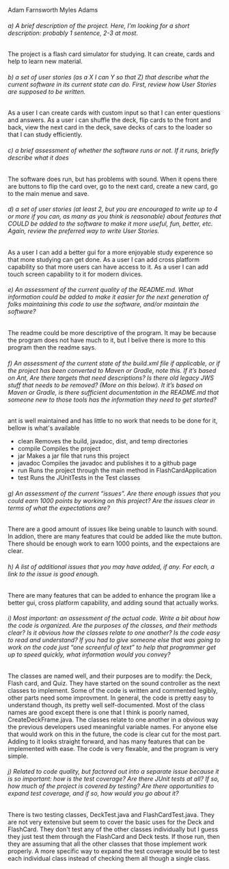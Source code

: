 Adam Farnsworth
Myles Adams

###### a) A brief description of the project. Here, I’m looking for a short description: probably 1 sentence, 2-3 at most.
The project is a flash card simulator for studying.  It can create, cards and help to learn new material.

###### b)  a set of user stories (as a X I can Y so that Z) that describe what the current software in its current state can do.  First, review how User Stories are supposed to be written.
As a user I can create cards with custom input so that I can enter questions and answers.  As a user i can shuffle the deck, flip cards to the front and back, view the next card in the deck, save decks of cars to the loader so that I can study efficiently.

###### c) a brief assessment of whether the software runs or not. If it runs, briefly describe what it does
The software does run, but has problems with sound.  When it opens there are buttons to flip the card over, go to the next card, create a new card, go to the main menue and save.

###### d) a set of user stories (at least 2, but you are encouraged to write up to 4 or more if you can, as many as you think is reasonable) about features that COULD be added to the software to make it more useful, fun, better, etc.  Again, review the preferred way to write User Stories.
As a user I can add a better gui for a more enjoyable study experence so that more studying can get done.  As a user I can add cross platform capability so that more users can have access to it.  As a user I can add touch screen capability to it for modern divices.

###### e) An assessment of the current quality of the README.md. What information could be added to make it easier for the next generation of folks maintaining this code to use the software, and/or maintain the software?
The readme could be more descriptive of the program.  It may be because the program does not have much to it, but I belive there is more to this program then the readme says.

###### f) An assessment of the current state of the build.xml file if applicable, or if the project has been converted to Maven or Gradle, note this. If it’s based on Ant, Are there targets that need descriptions? Is there old legacy JWS stuff that needs to be removed? (More on this below). It it’s based on Maven or Gradle, is there sufficient documentation in the README.md that someone new to those tools has the information they need to get started?
ant is well maintained and has little to no work that needs to be done for it, bellow is what's available

- clean    Removes the build, javadoc, dist, and temp directories
- compile  Compiles the project
- jar      Makes a jar file that runs this project
- javadoc  Compiles the javadoc and publishes it to a github page
- run      Runs the project through the main method in FlashCardApplication
- test     Runs the JUnitTests in the Test classes 

###### g) An assessment of the current “issues”. Are there enough issues that you could earn 1000 points by working on this project? Are the issues clear in terms of what the expectations are?
There are a good amount of issues like being unable to launch with sound.  In addion, there are many features that could be added like the mute button.  There should be enough work to earn 1000 points, and the expectaions are clear.

###### h) A list of additional issues that you may have added, if any. For each, a link to the issue is good enough.
There are many features that can be added to enhance the program like a better gui, cross platform capability, and adding sound that actually works.

###### i) Most important: an assessment of the actual code. Write a bit about how the code is organized. Are the purposes of the classes, and their methods clear? Is it obvious how the classes relate to one another? Is the code easy to read and understand? If you had to give someone else that was going to work on the code just “one screenful of text” to help that programmer get up to speed quickly, what information would you convey?
The classes are named well, and their purposes are to modify: the Deck, Flash card, and Quiz.  They have started on the sound controller as the next classes to implement.  Some of the code is written and commented legibly, other parts need some improvment. In general, the code is pretty easy to understand though, its pretty well self-documented. Most of the class names are good except there is one that I think is poorly named, CreateDeckFrame.java.  The classes relate to one another in a obvious way the previous developers used meaningful variable names.  For anyone else that would work on this in the future, the code is clear cut for the most part.  Adding to it looks straight forward, and has many features that can be implemented with ease.  The code is very flexable, and the program is very simple.

###### j) Related to code quality, but factored out into a separate issue because it is so important: how is the test coverage? Are there JUnit tests at all? If so, how much of the project is covered by testing? Are there opportunities to expand test coverage, and if so, how would you go about it?
There is two testing classes, DeckTest.java and FlashCardTest.java. They are not very extensive but seem to cover the basic uses for the Deck and FlashCard. They don't test any of the other classes individually but I guess they just test them through the FlashCard and Deck tests. If those run, then they are assuming that all the other classes that those implement work properly.  A more specific way to expand the test coverage would be to test each individual class instead of checking them all though a single class.
